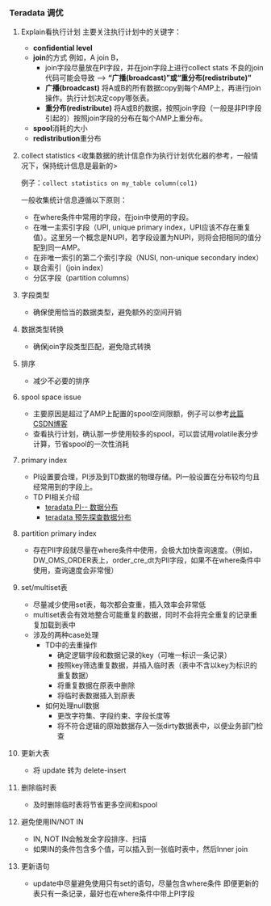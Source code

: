 ### Teradata 调优

 1. Explain看执行计划
    主要关注执行计划中的关键字：
     - **confidential level**
     - **join**的方式
       例如，A join B，
         - join字段尽量放在PI字段，并在join字段上进行collect stats
           不良的join代码可能会导致 --> **“广播(broadcast)”**或**“重分布(redistribute)”**
         - **广播(broadcast)**
           将A或B的所有数据copy到每个AMP上，再进行join操作。执行计划决定copy哪张表。
         - **重分布(redistribute)**
           将A或B的数据，按照join字段（一般是非PI字段引起的）按照join字段的分布在每个AMP上重分布。
    - **spool**消耗的大小
    - **redistribution**重分布

2. collect statistics
   <收集数据的统计信息作为执行计划优化器的参考，一般情况下，保持统计信息是最新的>
   
   例子：`collect statistics on my_table column(col1)`
   
   一般收集统计信息遵循以下原则：
   - 在where条件中常用的字段，在join中使用的字段。
   - 在唯一主索引字段（UPI, unique primary index，UPI应该不存在重复值）。这里另一个概念是NUPI，若字段设置为NUPI，则将会把相同的值分配到同一AMP。
   - 在非唯一索引的第二个索引字段（NUSI, non-unique secondary index）
   - 联合索引（join index）
   - 分区字段（partition columns）
   
3. 字段类型
   - 确保使用恰当的数据类型，避免额外的空间开销
   
4. 数据类型转换
   - 确保join字段类型匹配，避免隐式转换
   
5. 排序
   - 减少不必要的排序
   
6. spool space issue
   - 主要原因是超过了AMP上配置的spool空间限额，例子可以参考[此篇CSDN博客](https://blog.csdn.net/thy822/article/details/49448931/)
   - 查看执行计划，确认那一步使用较多的spool，可以尝试用volatile表分步计算，节省spool的一次性消耗
   
7. primary index
   - PI设置要合理，PI涉及到TD数据的物理存储。PI一般设置在分布较均匀且经常用到的字段上。
   - TD PI相关介绍
     - [teradata PI-- 数据分布](https://blog.csdn.net/wali_wang/article/details/50493077)
     - [teradata 预先探查数据分布](https://blog.csdn.net/wali_wang/article/details/50463107)
   
8. partition primary index
   - 存在PII字段就尽量在where条件中使用，会极大加快查询速度。（例如，DW_OMS_ORDER表上，order_cre_dt为PII字段，如果不在where条件中使用，查询速度会非常慢）
   
9. set/multiset表
   - 尽量减少使用set表，每次都会查重，插入效率会非常低
   - multiset表会有效地整合可能重复的数据，同时不会将完全重复的记录重复加载到表中
   - 涉及的两种case处理
     - TD中的去重操作
       - 确定逻辑字段和数据记录的key（可唯一标识一条记录）
       - 按照key筛选重复数据，并插入临时表（表中不含以key为标识的重复数据）
       - 将重复数据在原表中删除
       - 将临时表数据插入到原表
     - 如何处理null数据
       - 更改字符集、字段约束、字段长度等
       - 将不符合逻辑的原始数据存入一张dirty数据表中，以便业务部门检查
       
 10. 更新大表
     - 将 update 转为 delete-insert    
 
 11. 删除临时表
     - 及时删除临时表将节省更多空间和spool 

 12. 避免使用IN/NOT IN
     - IN, NOT IN会触发全字段排序、扫描
     - 如果IN的条件包含多个值，可以插入到一张临时表中，然后Inner join
     
 13. 更新语句
     - update中尽量避免使用只有set的语句，尽量包含where条件
       即便更新的表只有一条记录，最好也在where条件中带上PI字段
